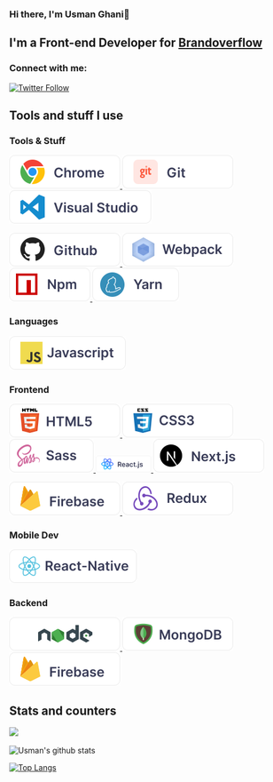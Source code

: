 ### Hi there, I'm Usman Ghani👋

## I'm a Front-end Developer for [Brandoverflow](https://www.brandoverflow.com/)

### Connect with me:

 [![Twitter Follow](https://img.shields.io/twitter/follow/usmaghanidev?color=1DA1F2&logo=twitter&style=for-the-badge)](https://twitter.com/usmaghanidev)

## Tools and stuff I use

### Tools & Stuff
<p align="left">
  <a href="#">
    <img src="images/Chrome.svg" alt="" style="vertical-align:top margin:6px 4px">
  </a>
  <a href="#">
    <img src="images/Git.svg" alt="" style="vertical-align:top margin:6px 4px">
  </a>
  <a href="#">
    <img src="images/Visual Studio.svg" alt="" style="vertical-align:top margin:6px 4px">
  </a>
</p>

<p align="left">
  <a href="#">
    <img src="images/Github.svg" alt="" style="vertical-align:top margin:6px 4px">
  </a>
  <a href="#">
    <img src="images/wp.svg" alt="" style="vertical-align:top margin:6px 4px">
  </a>
  <a href="#">
    <img src="images/npm.svg" alt="" style="vertical-align:top margin:6px 4px">
  </a>
  <a href="#">
    <img src="images/yarn.svg" alt="" style="vertical-align:top margin:6px 4px">
  </a>
</p>

### Languages
<p align="left">
  <a href="#">
    <img src="images/js.svg" alt="" style="vertical-align:top margin:6px 4px">
  </a> 
</p>

### Frontend
<p align="left">
   <a href="#">
     <img src="images/html.svg" alt="" style="vertical-align:top margin:6px 4px">
   </a>    
   <a href="#">
      <img src="images/css.svg" alt="" style="vertical-align:top margin:6px 4px">
   </a>  
   <a href="#">
      <img src="images/sass.svg" alt="" style="vertical-align:top margin:6px 4px">
   </a> 
   <a href="#">
    <img src="images/react.png" alt="" style="vertical-align:top margin:6px 4px">
  </a> 
  <a href="#">
    <img src="images/next.svg" alt="" style="vertical-align:top margin:6px 4px">
  </a> 
</p>

<p align="left">
   <a href="#">
     <img src="images/bs.svg" alt="" style="vertical-align:top margin:6px 4px">
   </a>    
   <a href="#">
     <img src="images/redux.svg" alt="" style="vertical-align:top margin:6px 4px">
   </a> 
</p>

### Mobile Dev
<p align="left">
  <a href="#">
    <img src="images/rn.svg" alt="" style="vertical-align:top margin:6px 4px">
  </a>
</p>

### Backend
<p align="left">
  <a href="#">
    <img src="images/node.svg" alt="" style="vertical-align:top margin:6px 4px">
  </a> 
   <a href="#">
    <img src="images/monogdb.svg" alt="" style="vertical-align:top margin:6px 4px">
   </a> 
   <a href="#">
    <img src="images/fb.svg" alt="" style="vertical-align:top margin:6px 4px">
   </a> 
</p>

## Stats and counters

![](https://komarev.com/ghpvc/?username=usmanghanidev)

![Usman's github stats](https://github-readme-stats.vercel.app/api?username=usmanghanidev&theme=react&show_icons=true)

[![Top Langs](https://github-readme-stats.vercel.app/api/top-langs/?username=usmanghanidev&layout=compact&theme=react)](https://github.com/anuraghazra/github-readme-stats)




